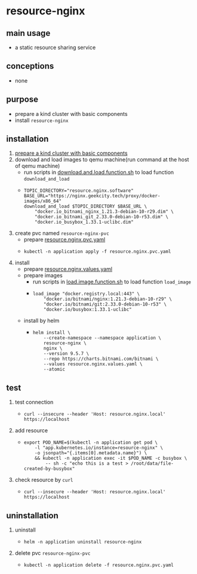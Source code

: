 # resource-nginx

## main usage

* a static resource sharing service

## conceptions

* none

## purpose

* prepare a kind cluster with basic components
* install `resource-nginx`

## installation

1. [prepare a kind cluster with basic components](../basic/kind.cluster.md)
2. download and load images to qemu machine(run command at the host of qemu machine)
    * run scripts
      in [download.and.load.function.sh](../resources/create.qemu.machine.for.kind/download.and.load.function.sh.md) to
      load function `download_and_load`
    * ```shell
      TOPIC_DIRECTORY="resource.nginx.software"
      BASE_URL="https://nginx.geekcity.tech/proxy/docker-images/x86_64"
      download_and_load $TOPIC_DIRECTORY $BASE_URL \
          "docker.io_bitnami_nginx_1.21.3-debian-10-r29.dim" \
          "docker.io_bitnami_git_2.33.0-debian-10-r53.dim" \
          "docker.io_busybox_1.33.1-uclibc.dim"
      ```
3. create pvc named `resource-nginx-pvc`
    * prepare [resource.nginx.pvc.yaml](resources/resource.nginx/resource.nginx.pvc.yaml.md)
    * ```shell
      kubectl -n application apply -f resource.nginx.pvc.yaml
      ```
4. install
    * prepare [resource.nginx.values.yaml](resources/resource.nginx/resource.nginx.values.yaml.md)
    * prepare images
        + run scripts in [load.image.function.sh](../resources/load.image.function.sh.md) to load function `load_image`
        + ```shell
          load_image "docker.registry.local:443" \
              "docker.io/bitnami/nginx:1.21.3-debian-10-r29" \
              "docker.io/bitnami/git:2.33.0-debian-10-r53" \
              "docker.io/busybox:1.33.1-uclibc"
          ```
    * install by helm
        * ```shell
          helm install \
              --create-namespace --namespace application \
              resource-nginx \
              nginx \
              --version 9.5.7 \
              --repo https://charts.bitnami.com/bitnami \
              --values resource.nginx.values.yaml \
              --atomic
          ```

## test

1. test connection
    * ```shell
      curl --insecure --header 'Host: resource.nginx.local' https://localhost
      ```
2. add resource
    * ```shell
      export POD_NAME=$(kubectl -n application get pod \
          -l "app.kubernetes.io/instance=resource-nginx" \
          -o jsonpath="{.items[0].metadata.name}") \
          && kubectl -n application exec -it $POD_NAME -c busybox \
              -- sh -c "echo this is a test > /root/data/file-created-by-busybox"
      ```
3. check resource by `curl`
    * ```shell
      curl --insecure --header 'Host: resource.nginx.local' https://localhost
      ```

## uninstallation

1. uninstall
    * ```shell
      helm -n application uninstall resource-nginx
      ```
2. delete pvc `resource-nginx-pvc`
    * ```shell
      kubectl -n application delete -f resource.nginx.pvc.yaml
      ```
